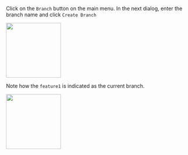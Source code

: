 Click on the `Branch` button on the main menu. In the next dialog, enter the branch name and click `Create Branch`

<img src="{{baseUrl}}/gitAndGithub/branch/images/sourcetree_1.png" height="150" />
<p/>

Note how the `feature1` is indicated as the current branch.

<img src="{{baseUrl}}/gitAndGithub/branch/images/sourcetree_2.png" height="150" />
<p/>
